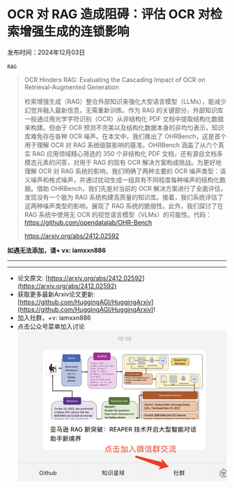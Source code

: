 # OCR 对 RAG 造成阻碍：评估 OCR 对检索增强生成的连锁影响
发布时间：2024年12月03日

`RAG`
> OCR Hinders RAG: Evaluating the Cascading Impact of OCR on Retrieval-Augmented Generation
>
> 检索增强生成（RAG）整合外部知识来强化大型语言模型（LLMs），能减少幻觉并融入最新信息，无需重新训练。作为 RAG 的关键部分，外部知识库一般通过用光学字符识别（OCR）从非结构化 PDF 文档中提取结构化数据来构建。但由于 OCR 预测不完美以及结构化数据本身的非均匀表示，知识库难免存在各种 OCR 噪声。在本文中，我们推出了 OHRBench，这是首个用于理解 OCR 对 RAG 系统级联影响的基准。OHRBench 涵盖了从六个真实 RAG 应用领域精心筛选的 350 个非结构化 PDF 文档，还有源自文档多模态元素的问答，对用于 RAG 的现有 OCR 解决方案构成挑战。为更好地理解 OCR 对 RAG 系统的影响，我们明确了两种主要的 OCR 噪声类型：语义噪声和格式噪声，并通过扰动生成一组具有不同程度每种噪声的结构化数据。借助 OHRBench，我们先是对当前的 OCR 解决方案进行了全面评估，发现没有一个能为 RAG 系统构建高质量的知识库。接着，我们系统评估了这两种噪声类型的影响，展现了 RAG 系统的脆弱性。此外，我们探讨了在 RAG 系统中使用无 OCR 的视觉语言模型（VLMs）的可能性。代码：https://github.com/opendatalab/OHR-Bench
>
> https://arxiv.org/abs/2412.02592

**如遇无法添加，请+ vx: iamxxn886**
<hr />


<hr />

- 论文原文: [https://arxiv.org/abs/2412.02592](https://arxiv.org/abs/2412.02592)
- 获取更多最新Arxiv论文更新: [https://github.com/HuggingAGI/HuggingArxiv](https://github.com/HuggingAGI/HuggingArxiv)!
- 加入社群，+v: iamxxn886
- 点击公众号菜单加入讨论
![](https://raw.githubusercontent.com/HuggingAGI/wx_assets/main/2024/07/31/1722434818326-94339e92-22f1-4472-9d27-fed232f70b5d.jpeg)